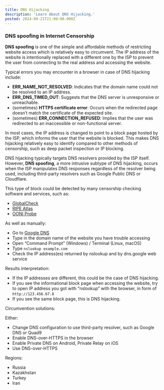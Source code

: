 ```yaml
---
title: DNS Hijacking
description: 'Learn About DNS Hijacking.'
posted: 2024-09-21T21:00:00.000Z
---
```

### DNS spoofing in Internet Censorship
**DNS spoofing** is one of the simple and affordable methods of restricting website access which is relatively easy to circumvent. The IP address of the website is intentionally replaced with a different one by the ISP to prevent the user from connecting to the real address and accessing the website.  

Typical errors you may encounter in a browser in case of DNS hijacking include:  
- **ERR_NAME_NOT_RESOLVED**: Indicates that the domain name could not be resolved to an IP address.  
- **ERR_DNS_TIMED_OUT**: Suggests that the DNS server is unresponsive or unreachable.  
- (sometimes) **HTTPS certificate error**: Occurs when the redirected page doesn’t match the certificate of the expected site.  
- (sometimes) **ERR_CONNECTION_REFUSED**: Implies that the user was redirected to an inaccessible or non-functional server.  

In most cases, the IP address is changed to point to a block page hosted by the ISP, which informs the user that the website is blocked. This makes DNS hijacking relatively easy to identify compared to other methods of censorship, such as deep packet inspection or IP blocking.  

DNS hijacking typically targets DNS resolvers provided by the ISP itself. However, **DNS spoofing**, a more intrusive subtype of DNS hijacking, occurs when the ISP manipulates DNS responses regardless of the resolver being used, including third-party resolvers such as Google Public DNS or Cloudflare.  

This type of block could be detected by many censorship checking software and services, such as:
>
 - [GlobalCheck](/balefire/censorship/services/globalcheck/)
 - [RIPE Atlas](/balefire/censorship/services/ripe-atlas/)
 - [OONI Probe](/balefire/censorship/toolkits/ooni/)

As well as manually:
>
 - Go to [Google DNS](https://dns.google/)
 - Type in the domain name of the website you have trouble accessing
 - Open “Command Prompt” (Windows) / Terminal (Linux, macOS)
 - Type `nslookup example.com`
 - Check the IP address(es) returned by nslookup and by dns.google web service

Results interpretation:
>
 - If the IP addresses are different, this could be the case of DNS hijacking.
 - If you see the informational block page when accessing the website, try to open IP address you got with “nslookup” with the browser, in form of `http://123.456.67.8`
 - If you see the same block page, this is DNS hijacking.

Circumvention solutions:

Either:
>
 - Change DNS configuration to use third-party resolver, such as Google DNS or Quad9
 - Enable DNS-over-HTTPS in the browser
 - Enable Private DNS on Android, Private Relay on iOS
 - Use DNS-over-HTTPS

Regions:
- Russia
- Kazakhstan
- Turkey
- Iran
